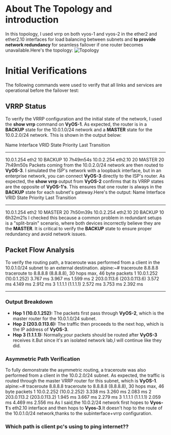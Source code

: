 # About The Topology and introduction 
In this topology, I used vrrp on both vyos-1 and vyos-2 in the ether2 and ether2.10 interfaces for load balancing between subnets and **to provide network redundancy** for seamless failover if one router becomes unavailable.Here's the topology: 
![Topology](https://github.com/fatihsecureshell/gns3labarcive/blob/main/topology.png)
# Initial Verifications
The following commands were used to verify that all links and services are operational before the failover test:
## VRRP Status

To verify the VRRP configuration and the initial state of the network, I used the **show vrrp** command on **VyOS-1**. As expected, the router is in a **BACKUP** state for the 10.0.1.0/24 network and a **MASTER** state for the 10.0.2.0/24 network. This is shown in the output below:

Name        Interface      VRID  State      Priority  Last Transition
----------  -----------  ------  -------  ----------  -----------------
10.0.1.254  eth2             10  BACKUP           10  7h49m54s
10.0.2.254  eth2.10          20  MASTER           20  7h49m50s
Packets coming from the 10.0.2.0/24 network are then routed to **VyOS-3**. I simulated the ISP's network with a loopback interface, but in an enterprise network, you can connect **VyOS-3** directly to the ISP's router.
As expected, the **show vrrp** output from **VyOS-2** confirms that its VRRP states are the opposite of **VyOS-1's**. This ensures that one router is always in the **BACKUP** state for each subnet's gateway.Here's the output:
Name        Interface      VRID  State      Priority  Last Transition
----------  -----------  ------  -------  ----------  -----------------
10.0.1.254  eth2             10  MASTER           20  7h50m39s
10.0.2.254  eth2.10          20  BACKUP           10  6h32m21s
I checked this because a common problem in redundant setups is a "split-brain" scenario, where both devices incorrectly believe they are the **MASTER**. It is critical to verify the **BACKUP** state to ensure proper redundancy and avoid network issues.
## Packet Flow Analysis
To verify the routing path, a traceroute was performed from a client in the 10.0.1.0/24 subnet to an external destination.
alpine:~# traceroute 8.8.8.8
traceroute to 8.8.8.8 (8.8.8.8), 30 hops max, 46 byte packets
 1  10.0.1.252 (10.0.1.252)  3.767 ms  3.967 ms  1.599 ms
 2  203.0.113.6 (203.0.113.6)  3.572 ms  4.149 ms  2.912 ms
 3  1.1.1.1 (1.1.1.1)  2.572 ms  3.753 ms  2.392 ms

---

### **Output Breakdown**

- **Hop 1 (10.0.1.252):** The packets first pass through **VyOS-2**, which is the master router for the 10.0.1.0/24 subnet.
- **Hop 2 (203.0.113.6):** The traffic then proceeds to the next hop, which is the IP address of **VyOS-3**.
- **Hop 3 (1.1.1.1):** Normally,your packets should be routed after **VyOS-3** receives it.But since it's an isolated network lab,I will continue like they did.
### Asymmetric Path Verification

To fully demonstrate the asymmetric routing, a traceroute was also performed from a client in the 10.0.2.0/24 subnet. As expected, the traffic is routed through the master VRRP router for this subnet, which is **VyOS-1**.
alpine:~# traceroute 8.8.8.8
traceroute to 8.8.8.8 (8.8.8.8), 30 hops max, 46 byte packets
 1  10.0.2.252 (10.0.2.252)  3.338 ms  3.260 ms  2.083 ms
 2  203.0.113.2 (203.0.113.2)  1.945 ms  3.667 ms  2.279 ms
 3  1.1.1.1 (1.1.1.1)  2.059 ms  4.469 ms  2.556 ms
As I said,the 10.0.2/24 network first hopes to **Vyos-1**'s eth2.10 interface and then hops to **Vyos-3**.It doesn't hop to the route of the 10.0.1.0/24 network,thanks to the subinterface+vrrp configuration.
### Which path is client pc's using to ping internet??
